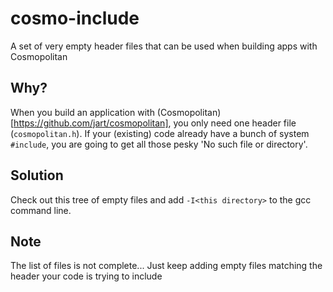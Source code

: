 # cosmo-include
A set of very empty header files that can be used when building apps with Cosmopolitan

## Why?
When you build an application with (Cosmopolitan)[https://github.com/jart/cosmopolitan], you only need one header file (`cosmopolitan.h`). 
If your (existing) code already have a bunch of system `#include`, you are going to get all those pesky 'No such file or directory'.

## Solution
Check out this tree of empty files and add `-I<this directory>` to the gcc command line.

## Note
The list of files is not complete... Just keep adding empty files matching the header your code is trying to include
